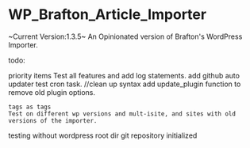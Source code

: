 WP_Brafton_Article_Importer
==================
~Current Version:1.3.5~
An Opinionated version of Brafton's WordPress Importer.


todo: 

priority items
	Test all features and add log statements.
	add github auto updater
	test cron task.
	//clean up syntax
	add update_plugin function to remove old plugin options. 

	tags as tags
	Test on different wp versions and mult-isite, and sites with old versions of the importer.

testing without wordpress root dir git repository initialized